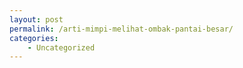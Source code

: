 ```yaml
---
layout: post
permalink: /arti-mimpi-melihat-ombak-pantai-besar/
categories:
    - Uncategorized
---
```



